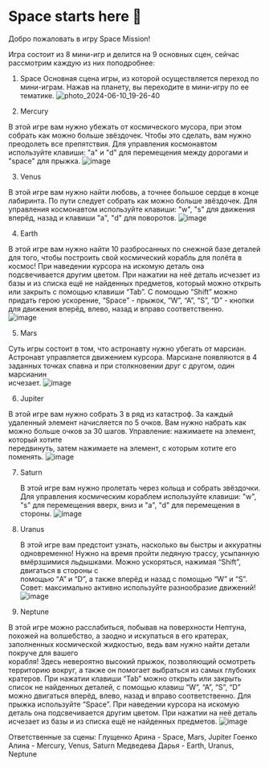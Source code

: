 # Space starts here 👾
Добро пожаловать в игру Space Mission!

Игра состоит из 8 мини-игр и делится на 9 основных сцен, сейчас рассмотрим каждую из них поподробнее:

1) Space 
  Основная сцена игры, из которой осуществляется переход по мини-играм.
  Нажав на планету, вы переходите в мини-игру по ее тематике.
  ![photo_2024-06-10_19-26-40](https://github.com/DashaMedve/SpaceMission/assets/145752056/1ccf4b45-3daa-4ab4-a61c-04222b0cc0cd)

 3) Mercury

  В этой игре вам нужно убежать от космического мусора, при этом собрать как можно больше звёздочек. Чтобы это сделать, вам нужно преодолеть все препятствия. Для управления космонавтом используйте клавиши: "a" и    "d" для перемещения между дорогами и "space" для прыжка.
  ![image](https://github.com/DashaMedve/SpaceMission/assets/145752056/29476fe4-8dc1-45d3-9ddb-99a06d7a370c)

  
3) Venus

  В этой игре вам нужно найти любовь, а точнее большое сердце в конце лабиринта. По пути следует собрать как можно больше звёздочек. Для управления космонавтом используйте клавиши: "w", "s" для движения вперёд,     назад и клавиши "a", "d" для поворотов.
  ![image](https://github.com/DashaMedve/SpaceMission/assets/145752056/2c78e622-c8de-46d2-9e82-a50c5451e565)


4) Earth

  В этой игре вам нужно найти 10 разбросанных по снежной базе деталей для того, чтобы построить свой космический корабль для полёта в космос! При наведении курсора на искомую деталь она подсвечивается другим        цветом. При нажатии на неё деталь исчезает из базы и из списка ещё не найденных предметов, который можно открыть или закрыть с помощью клавиши “Tab”. С помощью “Shift” можно придать герою ускорение, “Space” -     прыжок, “W”, “A”, “S”, “D” - кнопки для движения вперёд, влево, назад и вправо соответственно.  
  ![image](https://github.com/DashaMedve/SpaceMission/assets/145752056/3a89258f-2553-46f1-a02b-49ed361d5621)

  
5) Mars

  Суть игры состоит в том, что астронавту нужно убегать от марсиан. Астронавт управляется движением курсора. Марсиане появляются в 4 заданных точках спавна и при столкновении друг с другом, один марсианин         
  исчезает.
  ![image](https://github.com/DashaMedve/SpaceMission/assets/145752056/5e366b68-6d8b-4f7b-ab43-90a2c757285c)

  
6) Jupiter

  В этой игре вам нужно собрать 3 в ряд из катастроф. За каждый удаленный элемент начисляется по 5 очков. Вам нужно набрать как можно больше очков за 30 шагов. Управление: нажимаете на элемент, который хотите   
  передвинуть, затем нажимаете на элемент, с которым хотите его поменять.
  ![image](https://github.com/DashaMedve/SpaceMission/assets/145752056/8c351ca7-8c57-4946-ac3f-0f7d9adc54f6)


7) Saturn

   В этой игре вам нужно пролетать через кольца и собрать звёздочки. Для управления космическим кораблем используйте клавиши: "w", "s" для перемещения вверх, вниз и "a", "d" для перемещения в стороны.
   ![image](https://github.com/DashaMedve/SpaceMission/assets/145752056/2cf10657-2c5f-44bb-b4f7-5d4560e564fd)


9) Uranus

	В этой игре вам предстоит узнать, насколько вы быстры и аккуратны одновременно! Нужно на время пройти ледяную трассу, усыпанную вмёрзшимися льдышками. Можно ускоряться, нажимая “Shift”, двигаться в стороны с   
  помощью “A” и “D”, а также вперёд и назад с помощью “W” и “S”. Совет: максимально активно используйте разнообразие движений!
  ![image](https://github.com/DashaMedve/SpaceMission/assets/145752056/542af0e5-253e-4a45-bb0a-0f4914e4c6aa)


11) Neptune
	
  В этой игре можно расслабиться, побывав на поверхности Нептуна, похожей на волшебство, а заодно и искупаться в его кратерах, заполненных космической жидкостью, ведь вам нужно найти детали покруче для вашего   
  корабля! Здесь невероятно высокий прыжок, позволяющий осмотреть территорию вокруг, а также он помогает выбраться из самых глубоких кратеров. При нажатии клавиши “Tab” можно открыть или закрыть список не 
  найденных деталей, с помощью клавиш “W”, “A”, “S”, “D” можно двигаться вперёд, влево, назад и вправо соответственно. Для прыжка используйте “Space”. При наведении курсора на искомую деталь она подсвечивается 
  другим цветом. При нажатии на неё деталь исчезает из базы и из списка ещё не найденных предметов. 
  ![image](https://github.com/DashaMedve/SpaceMission/assets/145752056/eaa3c7b9-d61f-4369-a4ef-7cb35b693eea)

  Ответственные за сцены: Глущенко Арина - Space, Mars, Jupiter
                          Гоенко Алина - Mercury, Venus, Saturn
			  Медведева Дарья - Earth, Uranus, Neptune

